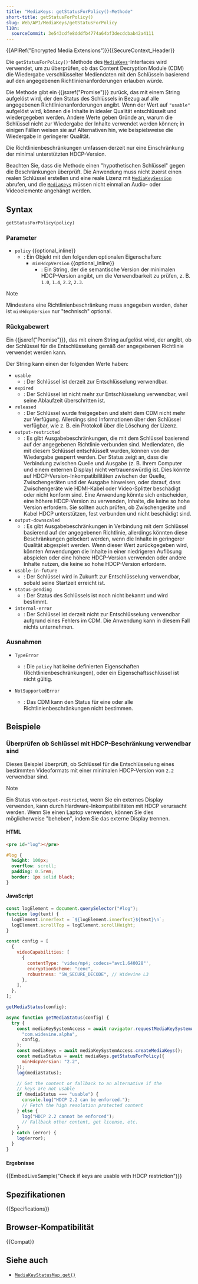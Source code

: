 ```yaml
---
title: "MediaKeys: getStatusForPolicy()-Methode"
short-title: getStatusForPolicy()
slug: Web/API/MediaKeys/getStatusForPolicy
l10n:
  sourceCommit: 3e543cdfe8dddfb4774a64bf3decdcbab42a4111
---
```


{{APIRef("Encrypted Media Extensions")}}{{SecureContext_Header}}

Die `getStatusForPolicy()`-Methode des [`MediaKeys`](/de/docs/Web/API/MediaKeys)-Interfaces wird verwendet, um zu überprüfen, ob das Content Decryption Module (CDM) die Wiedergabe verschlüsselter Mediendaten mit den Schlüsseln basierend auf den angegebenen Richtlinienanforderungen erlauben würde.

Die Methode gibt ein {{jsxref("Promise")}} zurück, das mit einem String aufgelöst wird, der den Status des Schlüssels in Bezug auf alle angegebenen Richtlinienanforderungen angibt. Wenn der Wert auf `"usable"` aufgelöst wird, können die Inhalte in idealer Qualität entschlüsselt und wiedergegeben werden. Andere Werte geben Gründe an, warum die Schlüssel nicht zur Wiedergabe der Inhalte verwendet werden können; in einigen Fällen weisen sie auf Alternativen hin, wie beispielsweise die Wiedergabe in geringerer Qualität.

Die Richtlinienbeschränkungen umfassen derzeit nur eine Einschränkung der minimal unterstützten HDCP-Version.

Beachten Sie, dass die Methode einen "hypothetischen Schlüssel" gegen die Beschränkungen überprüft. Die Anwendung muss nicht zuerst einen realen Schlüssel erstellen und eine reale Lizenz mit [`MediaKeySession`](/de/docs/Web/API/MediaKeySession) abrufen, und die [`MediaKeys`](/de/docs/Web/API/MediaKeys) müssen nicht einmal an Audio- oder Videoelemente angehängt werden.

## Syntax

```js-nolint
getStatusForPolicy(policy)
```

### Parameter

- `policy` {{optional_inline}}
  - : Ein Objekt mit den folgenden optionalen Eigenschaften:
    - `minHdcpVersion` {{optional_inline}}
      - : Ein String, der die semantische Version der minimalen HDCP-Version angibt, um die Verwendbarkeit zu prüfen, z. B. `1.0`, `1.4`, `2.2`, `2.3`.

> [!NOTE]
> Mindestens eine Richtlinienbeschränkung muss angegeben werden, daher ist `minHdcpVersion` nur "technisch" optional.

### Rückgabewert

Ein {{jsxref("Promise")}}, das mit einem String aufgelöst wird, der angibt, ob der Schlüssel für die Entschlüsselung gemäß der angegebenen Richtlinie verwendet werden kann.

Der String kann einen der folgenden Werte haben:

- `usable`
  - : Der Schlüssel ist derzeit zur Entschlüsselung verwendbar.
- `expired`
  - : Der Schlüssel ist nicht mehr zur Entschlüsselung verwendbar, weil seine Ablaufzeit überschritten ist.
- `released`
  - : Der Schlüssel wurde freigegeben und steht dem CDM nicht mehr zur Verfügung. Allerdings sind Informationen über den Schlüssel verfügbar, wie z. B. ein Protokoll über die Löschung der Lizenz.
- `output-restricted`
  - : Es gibt Ausgabebeschränkungen, die mit dem Schlüssel basierend auf der angegebenen Richtlinie verbunden sind. Mediendaten, die mit diesem Schlüssel entschlüsselt wurden, können von der Wiedergabe gesperrt werden. Der Status zeigt an, dass die Verbindung zwischen Quelle und Ausgabe (z. B. Ihrem Computer und einem externen Display) nicht vertrauenswürdig ist. Dies könnte auf HDCP-Version-Inkompatibilitäten zwischen der Quelle, Zwischengeräten und der Ausgabe hinweisen, oder darauf, dass Zwischengeräte wie HDMI-Kabel oder Video-Splitter beschädigt oder nicht konform sind. Eine Anwendung könnte sich entscheiden, eine höhere HDCP-Version zu verwenden, Inhalte, die keine so hohe Version erfordern. Sie sollten auch prüfen, ob Zwischengeräte und Kabel HDCP unterstützen, fest verbunden und nicht beschädigt sind.
- `output-downscaled`
  - : Es gibt Ausgabebeschränkungen in Verbindung mit dem Schlüssel basierend auf der angegebenen Richtlinie, allerdings könnten diese Beschränkungen gelockert werden, wenn die Inhalte in geringerer Qualität abgespielt werden. Wenn dieser Wert zurückgegeben wird, könnten Anwendungen die Inhalte in einer niedrigeren Auflösung abspielen oder eine höhere HDCP-Version verwenden oder andere Inhalte nutzen, die keine so hohe HDCP-Version erfordern.
- `usable-in-future`
  - : Der Schlüssel wird in Zukunft zur Entschlüsselung verwendbar, sobald seine Startzeit erreicht ist.
- `status-pending`
  - : Der Status des Schlüssels ist noch nicht bekannt und wird bestimmt.
- `internal-error`
  - : Der Schlüssel ist derzeit nicht zur Entschlüsselung verwendbar aufgrund eines Fehlers im CDM. Die Anwendung kann in diesem Fall nichts unternehmen.

### Ausnahmen

- `TypeError`

  - : Die `policy` hat keine definierten Eigenschaften (Richtlinienbeschränkungen), oder ein Eigenschaftsschlüssel ist nicht gültig.

- `NotSupportedError`
  - : Das CDM kann den Status für eine oder alle Richtlinienbeschränkungen nicht bestimmen.

## Beispiele

### Überprüfen ob Schlüssel mit HDCP-Beschränkung verwendbar sind

Dieses Beispiel überprüft, ob Schlüssel für die Entschlüsselung eines bestimmten Videoformats mit einer minimalen HDCP-Version von `2.2` verwendbar sind.

> [!NOTE]
> Ein Status von `output-restricted`, wenn Sie ein externes Display verwenden, kann durch Hardware-Inkompatibilitäten mit HDCP verursacht werden. Wenn Sie einen Laptop verwenden, können Sie dies möglicherweise "beheben", indem Sie das externe Display trennen.

#### HTML

```html
<pre id="log"></pre>
```

```css hidden
#log {
  height: 100px;
  overflow: scroll;
  padding: 0.5rem;
  border: 1px solid black;
}
```

#### JavaScript

```js hidden
const logElement = document.querySelector("#log");
function log(text) {
  logElement.innerText = `${logElement.innerText}${text}\n`;
  logElement.scrollTop = logElement.scrollHeight;
}
```

```js
const config = [
  {
    videoCapabilities: [
      {
        contentType: 'video/mp4; codecs="avc1.640028"',
        encryptionScheme: "cenc",
        robustness: "SW_SECURE_DECODE", // Widevine L3
      },
    ],
  },
];

getMediaStatus(config);

async function getMediaStatus(config) {
  try {
    const mediaKeySystemAccess = await navigator.requestMediaKeySystemAccess(
      "com.widevine.alpha",
      config,
    );
    const mediaKeys = await mediaKeySystemAccess.createMediaKeys();
    const mediaStatus = await mediaKeys.getStatusForPolicy({
      minHdcpVersion: "2.2",
    });
    log(mediaStatus);

    // Get the content or fallback to an alternative if the
    // keys are not usable
    if (mediaStatus === "usable") {
      console.log("HDCP 2.2 can be enforced.");
      // Fetch the high resolution protected content
    } else {
      log("HDCP 2.2 cannot be enforced");
      // Fallback other content, get license, etc.
    }
  } catch (error) {
    log(error);
  }
}
```

#### Ergebnisse

{{EmbedLiveSample("Check if keys are usable with HDCP restriction")}}

## Spezifikationen

{{Specifications}}

## Browser-Kompatibilität

{{Compat}}

## Siehe auch

- [`MediaKeyStatusMap.get()`](/de/docs/Web/API/MediaKeyStatusMap/get)
